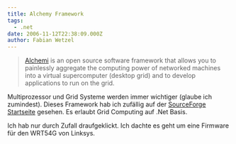 ```yaml
---
title: Alchemy Framework
tags:
  - .net
date: 2006-11-12T22:38:09.000Z
author: Fabian Wetzel
---
```


> [Alchemi](http://www.alchemi.net/index.html) is an open source software framework that allows you to painlessly aggregate the computing power of networked machines into a virtual supercomputer (desktop grid) and to develop applications to run on the grid. 

Multiprozessor und Grid Systeme werden immer wichtiger (glaube ich zumindest). Dieses Framework hab ich zufällig auf der [SourceForge Startseite](http://sourceforge.net) gesehen. Es erlaubt Grid Computing auf .Net Basis.

Ich hab nur durch Zufall draufgeklickt. Ich dachte es geht um eine Firmware für den WRT54G von Linksys.


